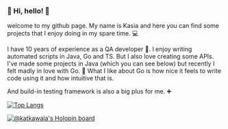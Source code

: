 ### 👋 Hi, hello! :raised_hands:

<!--
**katarzynakawala/katarzynakawala** is a ✨ _special_ ✨ repository because its `README.md` (this file) appears on your GitHub profile.

Here are some ideas to get you started:

- 🔭 I’m currently working on ...
- 🌱 I’m currently learning ...
- 👯 I’m looking to collaborate on ...
- 🤔 I’m looking for help with ...
- 💬 Ask me about ...
- 📫 How to reach me: ...
- 😄 Pronouns: ...
- ⚡ Fun fact: ...
-->

welcome to my github page. My name is Kasia and here you can find some projects that I enjoy doing in my spare time. :computer:

I have 10 years of experience as a QA developer :bug:.  I enjoy writing automated scripts in Java, Go and TS. But I also love creating some APIs.
I've made some projects in Java (which you can see below) but recently I felt madly in love with Go. :blue_heart:
What I like about Go is how nice it feels to write code using it and how intuitive that is. 

And build-in testing framework is also a big plus for me. :heavy_plus_sign:



[![Top Langs](https://github-readme-stats.vercel.app/api/top-langs/?username=katarzynakawala)](https://github.com/katarzynakawala/github-readme-stats)

[![@katkawala's Holopin board](https://holopin.io/api/user/board?user=katkawala)](https://holopin.io/@katkawala)
